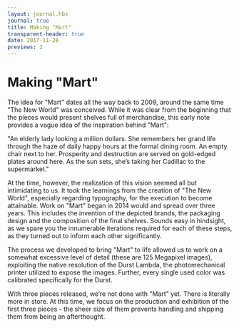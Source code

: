 ```yaml
---
layout: journal.hbs
journal: true
title: Making "Mart"
transparent-header: true
date: 2017-11-28
previews: 2
---
```


# Making "Mart"

The idea for "Mart" dates all the way back to 2009, around the same time "The New World" was conceived. While it was clear from the beginning that the pieces would present shelves full of merchandise, this early note provides a vague idea of the inspiration behind "Mart":

"An elderly lady looking a million dollars. She remembers her grand life through the haze of daily happy hours at the formal dining room. An empty chair next to her. Prosperity and destruction are served on gold-edged plates around here. As the sun sets, she’s taking her Cadillac to the supermarket."

At the time, however, the realization of this vision seemed all but intimidating to us. It took the learnings from the creation of "The New World", especially regarding typography, for the execution to become attainable. Work on "Mart" began in 2014 would and spread over three years. This includes the invention of the depicted brands, the packaging design and the composition of the final shelves. Sounds easy in hindsight, as we spare you the innumerable iterations required for each of these steps, as they turned out to inform each other significantly.

The process we developed to bring "Mart" to life allowed us to work on a somewhat excessive level of detail (these are 125 Megapixel images), exploiting the native resolution of the Durst Lambda, the photomechanical printer utilized to expose the images. Further, every single used color was calibrated specifically for the Durst.

With three pieces released, we’re not done with "Mart" yet. There is literally more in store. At this time, we focus on the production and exhibition of the first three pieces - the sheer size of them prevents handling and shipping them from being an afterthought.